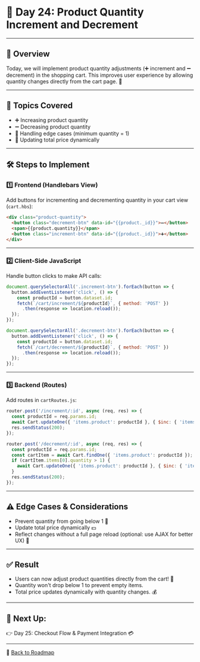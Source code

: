 # 📅 **Day 24: Product Quantity Increment and Decrement**

---

## 📝 **Overview**
Today, we will implement product quantity adjustments (➕ increment and ➖ decrement) in the shopping cart. This improves user experience by allowing quantity changes directly from the cart page. 🛒

---

## 🎯 **Topics Covered**
- ➕ Increasing product quantity  
- ➖ Decreasing product quantity  
- 🛑 Handling edge cases (minimum quantity = 1)  
- 🔄 Updating total price dynamically

---

## 🛠️ **Steps to Implement**

### 1️⃣ **Frontend (Handlebars View)**
Add buttons for incrementing and decrementing quantity in your cart view (`cart.hbs`):

```html
<div class="product-quantity">
  <button class="decrement-btn" data-id="{{product._id}}">➖</button>
  <span>{{product.quantity}}</span>
  <button class="increment-btn" data-id="{{product._id}}">➕</button>
</div>
```

---

### 2️⃣ **Client-Side JavaScript**
Handle button clicks to make API calls:

```js
document.querySelectorAll('.increment-btn').forEach(button => {
  button.addEventListener('click', () => {
    const productId = button.dataset.id;
    fetch(`/cart/increment/${productId}`, { method: 'POST' })
      .then(response => location.reload());
  });
});

document.querySelectorAll('.decrement-btn').forEach(button => {
  button.addEventListener('click', () => {
    const productId = button.dataset.id;
    fetch(`/cart/decrement/${productId}`, { method: 'POST' })
      .then(response => location.reload());
  });
});
```

---

### 3️⃣ **Backend (Routes)**
Add routes in `cartRoutes.js`:

```js
router.post('/increment/:id', async (req, res) => {
  const productId = req.params.id;
  await Cart.updateOne({ 'items.product': productId }, { $inc: { 'items.$.quantity': 1 } });
  res.sendStatus(200);
});

router.post('/decrement/:id', async (req, res) => {
  const productId = req.params.id;
  const cartItem = await Cart.findOne({ 'items.product': productId });
  if (cartItem.items[0].quantity > 1) {
    await Cart.updateOne({ 'items.product': productId }, { $inc: { 'items.$.quantity': -1 } });
  }
  res.sendStatus(200);
});
```

---

## ⚠️ **Edge Cases & Considerations**
- Prevent quantity from going below 1 🛑  
- Update total price dynamically 💵  
- Reflect changes without a full page reload (optional: use AJAX for better UX) 🚀

---

## ✅ **Result**
- Users can now adjust product quantities directly from the cart! 🛒
- Quantity won't drop below 1 to prevent empty items.  
- Total price updates dynamically with quantity changes. 💰

---

## 🚀 **Next Up:** 
👉 Day 25: Checkout Flow & Payment Integration 💳

---

🔗 [Back to Roadmap](../README.md)


